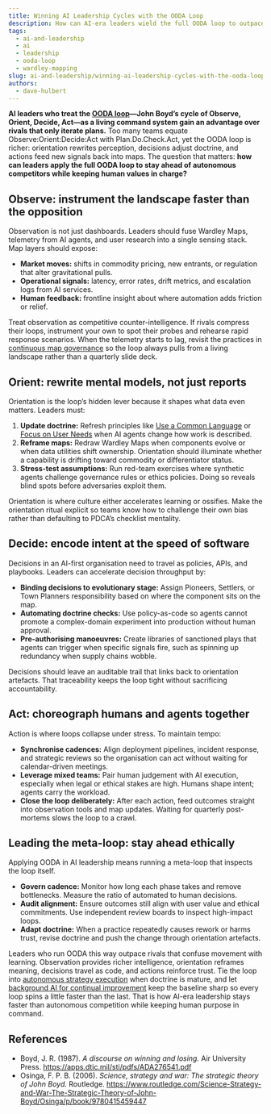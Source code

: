 ```yaml
---
title: Winning AI Leadership Cycles with the OODA Loop
description: How can AI-era leaders wield the full OODA loop to outpace autonomous competitors without losing ethical control?
tags:
  - ai-and-leadership
  - ai
  - leadership
  - ooda-loop
  - wardley-mapping
slug: ai-and-leadership/winning-ai-leadership-cycles-with-the-ooda-loop
authors:
  - dave-hulbert
---
```


**AI leaders who treat the [OODA loop](/terms/ooda-loop)—John Boyd’s cycle of Observe, Orient, Decide, Act—as a living command system gain an advantage over rivals that only iterate plans.** Too many teams equate Observe:Orient:Decide:Act with Plan.Do.Check.Act, yet the OODA loop is richer: orientation rewrites perception, decisions adjust doctrine, and actions feed new signals back into maps. The question that matters: **how can leaders apply the full OODA loop to stay ahead of autonomous competitors while keeping human values in charge?**

<!-- truncate -->

## Observe: instrument the landscape faster than the opposition

Observation is not just dashboards. Leaders should fuse Wardley Maps, telemetry from AI agents, and user research into a single sensing stack. Map layers should expose:

- **Market moves:** shifts in commodity pricing, new entrants, or regulation that alter gravitational pulls.
- **Operational signals:** latency, error rates, drift metrics, and escalation logs from AI services.
- **Human feedback:** frontline insight about where automation adds friction or relief.

Treat observation as competitive counter-intelligence. If rivals compress their loops, instrument your own to spot their probes and rehearse rapid response scenarios. When the telemetry starts to lag, revisit the practices in [continuous map governance](/blog/ai-and-leadership/continuous-map-governance) so the loop always pulls from a living landscape rather than a quarterly slide deck.

## Orient: rewrite mental models, not just reports

Orientation is the loop’s hidden lever because it shapes what data even matters. Leaders must:

1. **Update doctrine:** Refresh principles like [Use a Common Language](/doctrines/use-a-common-language) or [Focus on User Needs](/doctrines/focus-on-user-needs) when AI agents change how work is described.
2. **Reframe maps:** Redraw Wardley Maps when components evolve or when data utilities shift ownership. Orientation should illuminate whether a capability is drifting toward commodity or differentiator status.
3. **Stress-test assumptions:** Run red-team exercises where synthetic agents challenge governance rules or ethics policies. Doing so reveals blind spots before adversaries exploit them.

Orientation is where culture either accelerates learning or ossifies. Make the orientation ritual explicit so teams know how to challenge their own bias rather than defaulting to PDCA’s checklist mentality.

## Decide: encode intent at the speed of software

Decisions in an AI-first organisation need to travel as policies, APIs, and playbooks. Leaders can accelerate decision throughput by:

- **Binding decisions to evolutionary stage:** Assign Pioneers, Settlers, or Town Planners responsibility based on where the component sits on the map.
- **Automating doctrine checks:** Use policy-as-code so agents cannot promote a complex-domain experiment into production without human approval.
- **Pre-authorising manoeuvres:** Create libraries of sanctioned plays that agents can trigger when specific signals fire, such as spinning up redundancy when supply chains wobble.

Decisions should leave an auditable trail that links back to orientation artefacts. That traceability keeps the loop tight without sacrificing accountability.

## Act: choreograph humans and agents together

Action is where loops collapse under stress. To maintain tempo:

- **Synchronise cadences:** Align deployment pipelines, incident response, and strategic reviews so the organisation can act without waiting for calendar-driven meetings.
- **Leverage mixed teams:** Pair human judgement with AI execution, especially when legal or ethical stakes are high. Humans shape intent; agents carry the workload.
- **Close the loop deliberately:** After each action, feed outcomes straight into observation tools and map updates. Waiting for quarterly post-mortems slows the loop to a crawl.

## Leading the meta-loop: stay ahead ethically

Applying OODA in AI leadership means running a meta-loop that inspects the loop itself.

- **Govern cadence:** Monitor how long each phase takes and remove bottlenecks. Measure the ratio of automated to human decisions.
- **Audit alignment:** Ensure outcomes still align with user value and ethical commitments. Use independent review boards to inspect high-impact loops.
- **Adapt doctrine:** When a practice repeatedly causes rework or harms trust, revise doctrine and push the change through orientation artefacts.

Leaders who run OODA this way outpace rivals that confuse movement with learning. Observation provides richer intelligence, orientation reframes meaning, decisions travel as code, and actions reinforce trust. Tie the loop into [autonomous strategy execution](/blog/ai-and-leadership/autonomous-strategy-execution) when doctrine is mature, and let [background AI for continual improvement](/blog/ai-and-leadership/background-ai-continual-improvement) keep the baseline sharp so every loop spins a little faster than the last. That is how AI-era leadership stays faster than autonomous competition while keeping human purpose in command.

## References

- Boyd, J. R. (1987). *A discourse on winning and losing.* Air University Press. <https://apps.dtic.mil/sti/pdfs/ADA276541.pdf>
- Osinga, F. P. B. (2006). *Science, strategy and war: The strategic theory of John Boyd.* Routledge. <https://www.routledge.com/Science-Strategy-and-War-The-Strategic-Theory-of-John-Boyd/Osinga/p/book/9780415459447>
